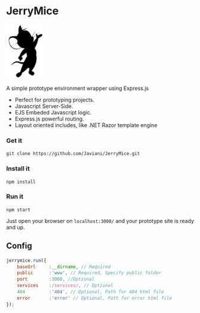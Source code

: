 
# JerryMice

![jerrymice](www/assets/img/jerrymice.png)

A simple prototype environment wrapper using Express.js

- Perfect for prototyping projects.
- Javascript Server-Side.
- EJS Embeded Javascript logic.
- Express.js powerful routing.
- Layout oriented includes, like .NET Razor template engine


### Get it
```
git clone https://github.com/Javiani/JerryMice.git
```

### Install it

```
npm install
```

### Run it

```
npm start
```

Just open your browser on `localhost:3000/` and your prototype site is ready and up.

## Config

```js
jerrymice.run({
	baseUrl		:__dirname, // Required
    public      :'www', // Required, Specify public folder
	port		:3000, //Optional
	services	:/services/, // Optional
    404         :'404', // Optional, Path for 404 html file
    error       :'error' // Optional, Path for error html file
});
```
